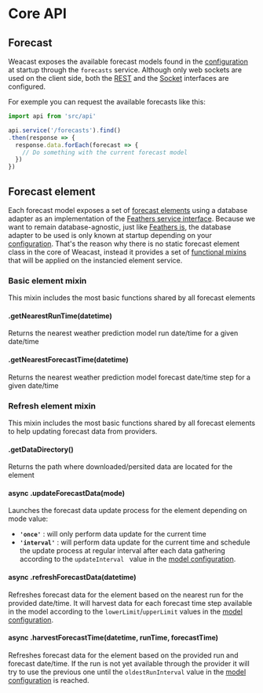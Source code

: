 # Core API

## Forecast

Weacast exposes the available forecast models found in the [configuration](../guides/BASICS.MD#configuring) at startup through the `forecasts` service. Although only web sockets are used on the client side, both the [REST](https://docs.feathersjs.com/api/rest.html) and the [Socket](https://docs.feathersjs.com/api/socketio.html) interfaces are configured.

For exemple you can request the available forecasts like this:
```javascript
import api from 'src/api'

api.service('/forecasts').find()
.then(response => {
  response.data.forEach(forecast => {
    // Do something with the current forecast model
  })
})
```

## Forecast element

Each forecast model exposes a set of [forecast elements](./PLUGINS.MD#forecast-element) using a database adapter as an implementation of the [Feathers service interface](https://docs.feathersjs.com/api/services.html). Because we want to remain database-agnostic, just like [Feathers is](https://docs.feathersjs.com/guides/step-by-step/intro/not-worry.html#how-do-i-use-my-preferred-database), the database adapter to be used is only known at startup depending on your [configuration](../guides/BASICS.MD#configuring). That's the reason why there is no static forecast element class in the core of Weacast, instead it provides a set of [functional mixins](https://github.com/daffl/uberproto#mixins) that will be applied on the instancied element service. 

### Basic element mixin

This mixin includes the most basic functions shared by all forecast elements

#### .getNearestRunTime(datetime)

Returns the nearest weather prediction model run date/time for a given date/time

#### .getNearestForecastTime(datetime)

Returns the nearest weather prediction model forecast date/time step for a given date/time

### Refresh element mixin

This mixin includes the most basic functions shared by all forecast elements to help updating forecast data from providers.

#### .getDataDirectory()

Returns the path where downloaded/persited data are located for the element

#### async .updateForecastData(mode)

Launches the forecast data update process for the element depending on mode value:
* **`'once'`** : will only perform data update for the current time
* **`'interval'`** : will perform data update for the current time and schedule the update process at regular interval after each data gathering according to the `updateInterval ` value in the [model configuration](../guides/BASICS.MD#backend-side).

####  async .refreshForecastData(datetime)

Refreshes forecast data for the element based on the nearest run for the provided date/time. It will harvest data for each forecast time step available in the model according to the `lowerLimit`/`upperLimit` values in the [model configuration](../guides/BASICS.MD#backend-side).

####  async .harvestForecastTime(datetime, runTime, forecastTime)

Refreshes forecast data for the element based on the provided run and forecast date/time. If the run is not yet available through the provider it will try to use the previous one until the `oldestRunInterval` value in the [model configuration](../guides/BASICS.MD#backend-side) is reached.


